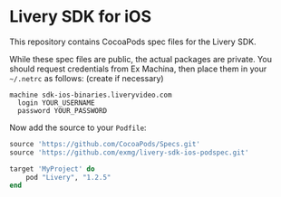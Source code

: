 # Livery SDK for iOS

This repository contains CocoaPods spec files for the Livery SDK.

While these spec files are public, the actual packages are private. You should
request credentials from Ex Machina, then place them in your `~/.netrc` as
follows: (create if necessary)

```
machine sdk-ios-binaries.liveryvideo.com
  login YOUR_USERNAME
  password YOUR_PASSWORD
```

Now add the source to your `Podfile`:

```ruby
source 'https://github.com/CocoaPods/Specs.git'
source 'https://github.com/exmg/livery-sdk-ios-podspec.git'

target 'MyProject' do
    pod "Livery", "1.2.5"
end
```
